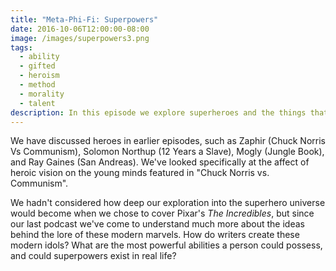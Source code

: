 ```yaml
---
title: "Meta-Phi-Fi: Superpowers"
date: 2016-10-06T12:00:00-08:00
image: /images/superpowers3.png
tags: 
  - ability
  - gifted
  - heroism
  - method
  - morality
  - talent
description: In this episode we explore superheroes and the things that make them special, their superpowers.
---
```


We have discussed heroes in earlier episodes, such as Zaphir (Chuck Norris Vs Communism), Solomon Northup (12 Years a Slave), Mogly (Jungle Book), and Ray Gaines (San Andreas). We've looked specifically at the affect of heroic vision on the young minds featured in "Chuck Norris vs. Communism".

We hadn't considered how deep our exploration into the superhero universe would become when we chose to cover Pixar's <em>The Incredibles</em>, but since our last podcast we've come to understand much more about the ideas behind the lore of these modern marvels. How do writers create these modern idols? What are the most powerful abilities a person could possess, and could superpowers exist in real life? 